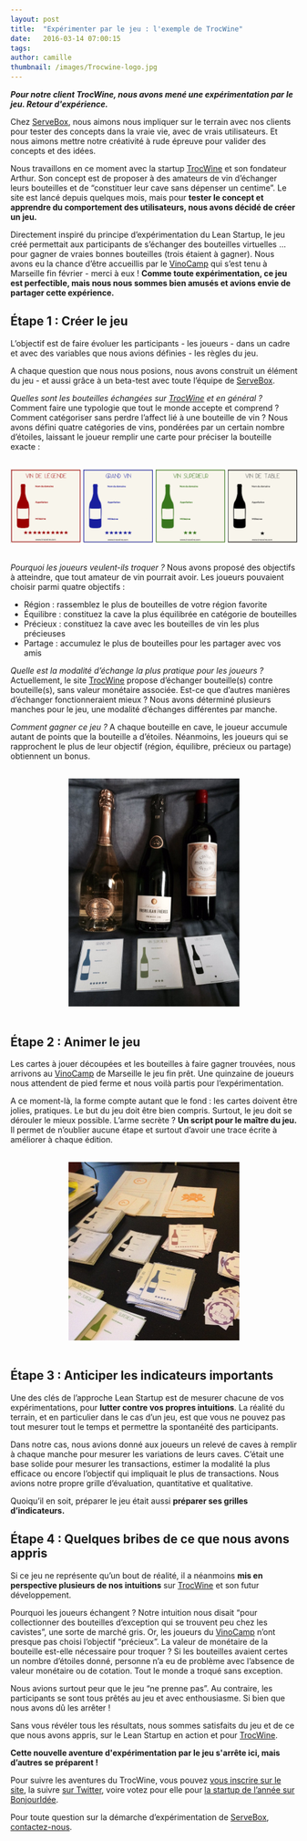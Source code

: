 ```yaml
---
layout: post
title:  "Expérimenter par le jeu : l'exemple de TrocWine"
date:   2016-03-14 07:00:15
tags:
author: camille
thumbnail: /images/Trocwine-logo.jpg
---
```

***Pour notre client TrocWine, nous avons mené une expérimentation par le jeu. Retour d'expérience.***

Chez [ServeBox](https://servebox.com/), nous aimons nous impliquer sur le terrain avec nos clients pour tester des concepts dans la vraie vie, avec de vrais utilisateurs. Et nous aimons mettre notre créativité à rude épreuve pour valider des concepts et des idées.

Nous travaillons en ce moment avec la startup [TrocWine](http://www.trocwine.com/) et son fondateur Arthur. Son concept est de proposer à des amateurs de vin d’échanger leurs bouteilles et de “constituer leur cave sans dépenser un centime”. Le site est lancé depuis quelques mois, mais pour **tester le concept et apprendre du comportement des utilisateurs, nous avons décidé de créer un jeu.**

Directement inspiré du principe d’expérimentation du Lean Startup, le jeu créé permettait aux participants de s’échanger des bouteilles virtuelles … pour gagner de vraies bonnes bouteilles (trois étaient à gagner). Nous avons eu la chance d’être accueillis par le [VinoCamp](http://vinocamp.fr/) qui s’est tenu à Marseille fin février - merci à eux ! **Comme toute expérimentation, ce jeu est perfectible, mais nous nous sommes bien amusés et avions envie de partager cette expérience.**

## Étape 1 : Créer le jeu

L’objectif est de faire évoluer les participants - les joueurs - dans un cadre et avec des variables que nous avions définies - les règles du jeu.

A chaque question que nous nous posions, nous avons construit un élément du jeu - et aussi grâce à un beta-test avec toute l’équipe de [ServeBox](https://servebox.com/).

*Quelles sont les bouteilles échangées sur [TrocWine](http://www.trocwine.com/) et en général ?* Comment faire une typologie que tout le monde accepte et comprend ? Comment catégoriser sans perdre l’affect lié à une bouteille de vin ? Nous avons défini quatre catégories de vins, pondérées par un certain nombre d’étoiles, laissant le joueur remplir une carte pour préciser la bouteille exacte :

<br/>
<div style="text-align: center">
  <img src='/images/TrocWine_4_types_bouteilles.png'/>
</div>
<br/>

*Pourquoi les joueurs veulent-ils troquer ?* Nous avons proposé des objectifs à atteindre, que tout amateur de vin pourrait avoir. Les joueurs pouvaient choisir parmi quatre objectifs :

 - Région : rassemblez le plus de bouteilles de votre région favorite
 - Équilibre : constituez la cave la plus équilibrée en catégorie de bouteilles
 - Précieux : constituez la cave avec les bouteilles de vin les plus précieuses
 - Partage : accumulez le plus de bouteilles pour les partager avec vos amis

*Quelle est la modalité d’échange la plus pratique pour les joueurs ?* Actuellement, le site [TrocWine](http://www.trocwine.com/) propose d’échanger bouteille(s) contre bouteille(s), sans valeur monétaire associée. Est-ce que d’autres manières d’échanger fonctionneraient mieux ? Nous avons déterminé plusieurs manches pour le jeu, une modalité d’échanges différentes par manche.

*Comment gagner ce jeu ?* A chaque bouteille en cave, le joueur accumule autant de points que la bouteille a d’étoiles. Néanmoins, les joueurs qui se rapprochent le plus de leur objectif (région, équilibre, précieux ou partage) obtiennent un bonus.

<br/>
<div style="text-align: center">
  <img style="max-width: 300px" src='/images/TrocWine_3_bouteilles_gagner.jpg'/>
</div>
<br/>

## Étape 2 : Animer le jeu

Les cartes à jouer découpées et les bouteilles à faire gagner trouvées, nous arrivons au [VinoCamp](http://vinocamp.fr/) de Marseille le jeu fin prêt. Une quinzaine de joueurs nous attendent de pied ferme et nous voilà partis pour l’expérimentation.

A ce moment-là, la forme compte autant que le fond : les cartes doivent être jolies, pratiques. Le but du jeu doit être bien compris. Surtout, le jeu doit se dérouler le mieux possible. L’arme secrète ? **Un script pour le maître du jeu.** Il permet de n’oublier aucune étape et surtout d’avoir une trace écrite à améliorer à chaque édition.

<br/>
<div style="text-align: center">
  <img style="max-width: 300px" src='/images/TrocWine_cartes_decoupees.png' />
</div>
<br/>

## Étape 3 : Anticiper les indicateurs importants

Une des clés de l’approche Lean Startup est de mesurer chacune de vos expérimentations, pour **lutter contre vos propres intuitions**. La réalité du terrain, et en particulier dans le cas d’un jeu, est que vous ne pouvez pas tout mesurer tout le temps et permettre la spontanéité des participants.

Dans notre cas, nous avions donné aux joueurs un relevé de caves à remplir à chaque manche pour mesurer les variations de leurs caves. C’était une base solide pour mesurer les transactions, estimer la modalité la plus efficace ou encore l’objectif qui impliquait le plus de transactions. Nous avions notre propre grille d’évaluation, quantitative et qualitative.

Quoiqu’il en soit, préparer le jeu était aussi **préparer ses grilles d’indicateurs.**

## Étape 4 : Quelques bribes de ce que nous avons appris

Si ce jeu ne représente qu’un bout de réalité, il a néanmoins **mis en perspective plusieurs de nos intuitions** sur [TrocWine](http://www.trocwine.com/) et son futur développement.

Pourquoi les joueurs échangent ? Notre intuition nous disait “pour collectionner des bouteilles d’exception qui se trouvent peu chez les cavistes”, une sorte de marché gris. Or, les joueurs du [VinoCamp](http://vinocamp.fr/) n’ont presque pas choisi l’objectif “précieux”.
La valeur de monétaire de la bouteille est-elle nécessaire pour troquer ? Si les bouteilles avaient certes un nombre d’étoiles donné, personne n’a eu de problème avec l’absence de valeur monétaire ou de cotation. Tout le monde a troqué sans exception.

Nous avions surtout peur que le jeu “ne prenne pas”. Au contraire, les participants se sont tous prêtés au jeu et avec enthousiasme. Si bien que nous avons dû les arrêter !

Sans vous révéler tous les résultats, nous sommes satisfaits du jeu et de ce que nous avons appris, sur le Lean Startup en action et pour [TrocWine](http://www.trocwine.com/).

**Cette nouvelle aventure d'expérimentation par le jeu s'arrête ici, mais d’autres se préparent !**

Pour suivre les aventures du TrocWine, vous pouvez [vous inscrire sur le site](http://www.trocwine.com/), la suivre [sur Twitter](https://twitter.com/trocwine), voire votez pour elle pour [la startup de l’année sur BonjourIdée](http://bonjouridee.com/trocwine/).

Pour toute question sur la démarche d’expérimentation de [ServeBox](https://servebox.com/), <a href="mailto:hello@servebox.com">contactez-nous</a>.

